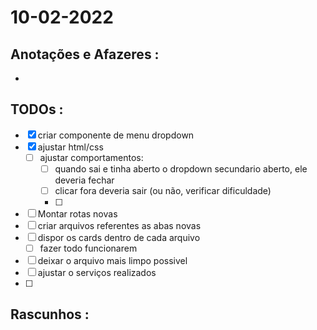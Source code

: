 # 10-02-2022



## Anotações e Afazeres :
- 


## TODOs :
- [x] criar componente de menu dropdown
- [x] ajustar html/css
  - [ ] ajustar comportamentos:
    - [ ] quando sai e tinha aberto o dropdown secundario aberto, ele deveria fechar
    - [ ] clicar fora deveria sair (ou não, verificar dificuldade)
    - [ ] 
- [ ] Montar rotas novas
- [ ] criar arquivos referentes as abas novas
- [ ] dispor os cards dentro de cada arquivo
  - [ ] fazer todo funcionarem
- [ ] deixar o arquivo mais limpo possivel
- [ ] ajustar o serviços realizados
- [ ] 



## Rascunhos :

